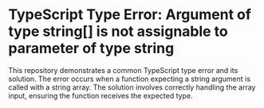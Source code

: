 # TypeScript Type Error: Argument of type string[] is not assignable to parameter of type string

This repository demonstrates a common TypeScript type error and its solution. The error occurs when a function expecting a string argument is called with a string array. The solution involves correctly handling the array input, ensuring the function receives the expected type.